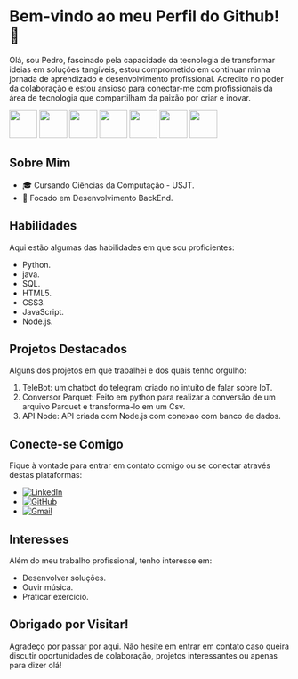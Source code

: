 # Bem-vindo ao meu Perfil do Github! 👋

Olá, sou Pedro,  fascinado pela capacidade da tecnologia de transformar ideias em soluções tangíveis, estou comprometido em continuar minha jornada de aprendizado e desenvolvimento profissional. Acredito no poder da colaboração e estou ansioso para conectar-me com profissionais da área de tecnologia que compartilham da paixão por criar e inovar.

<div>
<img width=50rem src="https://cdn.jsdelivr.net/gh/devicons/devicon@latest/icons/python/python-original-wordmark.svg" />
<img width= 50rem src="https://cdn.jsdelivr.net/gh/devicons/devicon@latest/icons/java/java-original-wordmark.svg" />
<img width= 50rem src="https://cdn.jsdelivr.net/gh/devicons/devicon@latest/icons/microsoftsqlserver/microsoftsqlserver-plain-wordmark.svg" />
<img width= 50rem src="https://cdn.jsdelivr.net/gh/devicons/devicon@latest/icons/html5/html5-plain-wordmark.svg" />
<img width= 50rem src="https://cdn.jsdelivr.net/gh/devicons/devicon@latest/icons/css3/css3-plain-wordmark.svg" />
<img width= 50rem src="https://cdn.jsdelivr.net/gh/devicons/devicon@latest/icons/javascript/javascript-original.svg" />
<img width= 50rem src="https://cdn.jsdelivr.net/gh/devicons/devicon@latest/icons/nodejs/nodejs-original-wordmark.svg" />
</div>


## Sobre Mim
- 🎓 Cursando Ciências da Computação - USJT.
- 🌱 Focado em Desenvolvimento BackEnd.

## Habilidades
Aqui estão algumas das habilidades em que sou proficientes:
- Python.
- java.
- SQL.
- HTML5.
- CSS3.
- JavaScript.
- Node.js.

## Projetos Destacados
Alguns dos projetos em que trabalhei e dos quais tenho orgulho:
1. TeleBot: um chatbot do telegram criado no intuito de falar sobre IoT.
2. Conversor Parquet: Feito em python para realizar a conversão de um arquivo Parquet e transforma-lo em um Csv.
3. API Node: API criada com Node.js com conexao com banco de dados.

## Conecte-se Comigo
Fique à vontade para entrar em contato comigo ou se conectar através destas plataformas:
- [![LinkedIn](https://img.shields.io/badge/LinkedIn-0077B5?style=for-the-badge&logo=linkedin&logoColor=white)](https://www.linkedin.com/in/pedro-l-57bb93168/)
- [![GitHub](https://img.shields.io/badge/GitHub-100000?style=for-the-badge&logo=github&logoColor=white)](https://github.com/Peter94157/Peter94157.git) 
- [![Gmail](https://img.shields.io/badge/Gmail-D14836?style=for-the-badge&logo=gmail&logoColor=white)](Pedroleonardo2001@gamil.com)

## Interesses
Além do meu trabalho profissional, tenho interesse em:
- Desenvolver soluções.
- Ouvir música.
- Praticar exercício.

## Obrigado por Visitar!
Agradeço por passar por aqui. Não hesite em entrar em contato caso queira discutir oportunidades de colaboração, projetos interessantes ou apenas para dizer olá!
